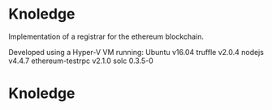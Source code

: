 # Knoledge

Implementation of a registrar for the ethereum blockchain.

Developed using a Hyper-V VM running:
        Ubuntu v16.04
        truffle v2.0.4
        nodejs v4.4.7
        ethereum-testrpc v2.1.0
        solc 0.3.5-0
# Knoledge
